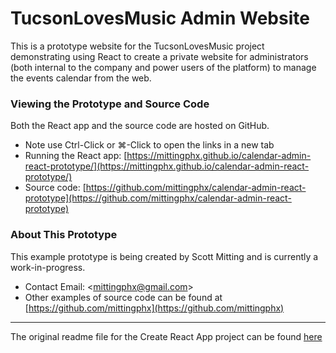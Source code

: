 
# TucsonLovesMusic Admin Website

This is a prototype website for the TucsonLovesMusic project
demonstrating using React to create a private website for
administrators (both internal to the company and power users
of the platform) to manage the events calendar from the web.

### Viewing the Prototype and Source Code

Both the React app and the source code are hosted on GitHub.

* Note use Ctrl-Click or ⌘-Click to open the links in a new tab
* Running the React app: [https://mittingphx.github.io/calendar-admin-react-prototype/](https://mittingphx.github.io/calendar-admin-react-prototype/)
* Source code: [https://github.com/mittingphx/calendar-admin-react-prototype](https://github.com/mittingphx/calendar-admin-react-prototype)



### About This Prototype


This example prototype is being created by Scott Mitting 
and is currently a work-in-progress.

* Contact Email: <[mittingphx@gmail.com](mailto:mittingphx@gmail.com)>
* Other examples of source code can be found at
  [https://github.com/mittingphx](https://github.com/mittingphx)

---

The original readme file for the Create React App project can be found
[here](CreateReactApp.md)

